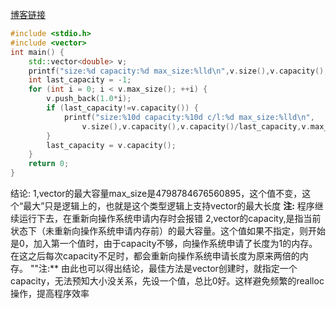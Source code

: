 
[博客链接](https://blog.csdn.net/iceboy314159/article/details/80329979)
```cpp
#include <stdio.h>
#include <vector>
int main() {
	std::vector<double> v;
	printf("size:%d capacity:%d max_size:%lld\n",v.size(),v.capacity(),v.max_size());
	int last_capacity = -1;
	for (int i = 0; i < v.max_size(); ++i) {
		v.push_back(1.0*i);
		if (last_capacity!=v.capacity()) {
			printf("size:%10d capacity:%10d c/l:%d max_size:%lld\n",
				v.size(),v.capacity(),v.capacity()/last_capacity,v.max_size());
		}
		last_capacity = v.capacity();
	}
	return 0;
}

```
结论:
 1,vector的最大容量max_size是4798784676560895，这个值不变，这个“最大”只是逻辑上的，也就是这个类型逻辑上支持vector的最大长度
**注:** 程序继续运行下去，在重新向操作系统申请内存时会报错
 2,vector的capacity,是指当前状态下（未重新向操作系统申请内存前）的最大容量。这个值如果不指定，则开始是0，加入第一个值时，由于capacity不够，向操作系统申请了长度为1的内存。在这之后每次capacity不足时，都会重新向操作系统申请长度为原来两倍的内存。
""注:** 由此也可以得出结论，最佳方法是vector创建时，就指定一个capacity，无法预知大小没关系，先设一个值，总比0好。这样避免频繁的realloc操作，提高程序效率
